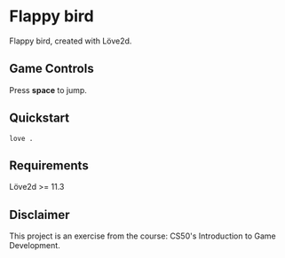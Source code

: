 # Flappy bird
Flappy bird, created with Löve2d.

## Game Controls
Press **space** to jump.


## Quickstart
```shell
love .
```

## Requirements
Löve2d >= 11.3

## Disclaimer
This project is an exercise from the course: CS50's Introduction to Game Development.
